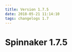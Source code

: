 ```yaml
---
title: Version 1.7.5
date: 2018-05-21 11:14:10 
tags: changelogs 1.7
---
```

# Spinnaker 1.7.5
<script src="https://gist.github.com/spinnaker-release/7e79eac4a20de7a9eaf9c620e07a9e61.js"/>